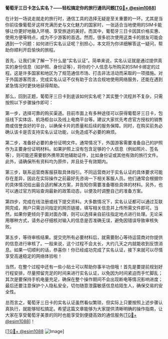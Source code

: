 **葡萄牙三日卡怎么实名？——轻松搞定你的旅行通讯问题[[TG💪+ @esim1088](https://t.me/s/esim1088)]**

在计划一场说走就走的旅行时，通信工具的选择无疑是至关重要的一环。尤其是当你前往像葡萄牙这样充满历史与文化魅力的国家时，一张适合当地使用的SIM卡能够让你更好地融入环境、享受旅途的美好。而其中，葡萄牙三日卡因其价格实惠、使用方便等特点，成为不少游客的首选。然而，很多初次使用这类卡的朋友可能会遇到一个问题：如何进行实名认证呢？别担心，本文将为你详细解答这一疑问，帮助你顺利开启愉快的旅程。

首先，让我们来了解一下什么是“实名认证”。简单来说，实名认证就是通过提供真实的身份信息（如护照、身份证等），将你的个人信息与所购买的SIM卡绑定的过程。这是许多国家和地区为了规范通信市场、打击非法活动而采取的一项措施。对于外国游客而言，完成实名认证不仅有助于合法合规地使用网络服务，还能在遇到紧急情况时更快地获得帮助。

那么，回到正题，葡萄牙三日卡到底该如何实名呢？其实整个流程并不复杂，只需按照以下步骤操作即可：

第一步，选择可靠的购买渠道。目前市面上有多种途径可以获得葡萄牙三日卡，包括线下实体店、机场柜台以及线上电商平台等。建议大家优先考虑官方授权的销售商或信誉良好的平台，以确保卡片的质量和后续的服务保障。同时，在购买前务必确认该卡是否支持实名认证功能，以免造成不必要的麻烦。

第二步，准备好必要的身份证明文件。通常情况下，外国游客需要准备自己的护照作为主要身份证明材料。如果护照上没有包含足够的个人信息（例如照片、签名等），则可能还需要额外携带其他辅助证件，比如身份证或其他有效的旅行文件。此外，请确保所有资料均为原件，并且处于有效期内。

第三步，联系运营商客服获取具体指引。不同运营商对于实名认证的具体要求可能存在差异，因此在实际操作之前最好先咨询一下相关客服人员。他们通常会根据你的具体情况给出最合适的解决方案，并告知你需要准备哪些具体的材料。另外，也可以通过官方网站查询最新的政策动态，以便及时调整自己的准备方案。

第四步，完成在线注册或线下提交资料。大多数情况下，实名认证都可以通过互联网完成，用户只需访问指定的网页链接，填写相关信息并上传所需文件即可。当然，如果你更倾向于面对面办理，则可以选择亲自前往指定地点进行处理。无论采用哪种方式，请务必仔细核对输入的信息是否准确无误，避免因错误导致审核失败。

第五步，等待审核结果。提交完所有必要材料后，就需要耐心等待运营商对你提供的信息进行审核了。一般来说，这个过程不会太长，大约几天之内就能收到反馈消息。如果一切顺利的话，恭喜你！你已经成功完成了实名认证，接下来就可以尽情享受高速稳定的网络体验啦！

当然，在整个过程中还有一些小贴士可以帮助你事半功倍哦！首先是要提前规划好行程安排，尽量预留充足的时间来进行实名认证，以免因为时间紧迫而手忙脚乱；其次是要保持手机电量充足，确保在整个操作期间不会出现断电等情况影响进度；最后还要注意保护个人隐私安全，切勿随意泄露敏感信息给陌生人，确保交易的安全性。

总而言之，葡萄牙三日卡的实名认证虽然看似繁琐，但实际上只要按照上述步骤认真执行，就能够轻松搞定。希望这篇文章能够为大家提供清晰明确的操作指南，让大家在享受葡萄牙美景的同时也能享受到便捷高效的通信服务[[TG💪+ @esim1088](https://t.me/s/esim1088)]！

[[TG💪+ @esim1088](https://t.me/s/esim1088) ![Image](https://i.postimg.cc/4NQfJmqS/Snipaste-2025-05-13-00-14-12.png)]